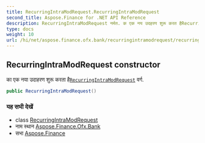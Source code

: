 ```yaml
---
title: RecurringIntraModRequest.RecurringIntraModRequest
second_title: Aspose.Finance for .NET API Reference
description: RecurringIntraModRequest नर्मत. क एक नय उदहरण शुरू करत हैRecurringIntraModRequest वर्ग.
type: docs
weight: 10
url: /hi/net/aspose.finance.ofx.bank/recurringintramodrequest/recurringintramodrequest/
---
```

## RecurringIntraModRequest constructor

का एक नया उदाहरण शुरू करता है[`RecurringIntraModRequest`](../) वर्ग.

```csharp
public RecurringIntraModRequest()
```

### यह सभी देखें

* class [RecurringIntraModRequest](../)
* नाम स्थान [Aspose.Finance.Ofx.Bank](../../recurringintramodrequest/)
* सभा [Aspose.Finance](../../../)


